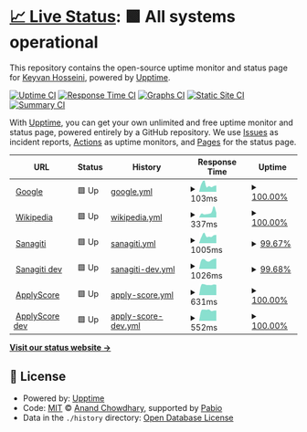 # [📈 Live Status](https://skh113.github.io/apply-score-uptime): <!--live status--> **🟩 All systems operational**

This repository contains the open-source uptime monitor and status page for [Keyvan Hosseini](https://www.keyvanhosseini.ir/), powered by [Upptime](https://github.com/upptime/upptime).

[![Uptime CI](https://github.com/skh113/apply-score-uptime/workflows/Uptime%20CI/badge.svg)](https://github.com/skh113/apply-score-uptime/actions?query=workflow%3A%22Uptime+CI%22)
[![Response Time CI](https://github.com/skh113/apply-score-uptime/workflows/Response%20Time%20CI/badge.svg)](https://github.com/skh113/apply-score-uptime/actions?query=workflow%3A%22Response+Time+CI%22)
[![Graphs CI](https://github.com/skh113/apply-score-uptime/workflows/Graphs%20CI/badge.svg)](https://github.com/skh113/apply-score-uptime/actions?query=workflow%3A%22Graphs+CI%22)
[![Static Site CI](https://github.com/skh113/apply-score-uptime/workflows/Static%20Site%20CI/badge.svg)](https://github.com/skh113/apply-score-uptime/actions?query=workflow%3A%22Static+Site+CI%22)
[![Summary CI](https://github.com/skh113/apply-score-uptime/workflows/Summary%20CI/badge.svg)](https://github.com/skh113/apply-score-uptime/actions?query=workflow%3A%22Summary+CI%22)

With [Upptime](https://upptime.js.org), you can get your own unlimited and free uptime monitor and status page, powered entirely by a GitHub repository. We use [Issues](https://github.com/skh113/apply-score-uptime/issues) as incident reports, [Actions](https://github.com/skh113/apply-score-uptime/actions) as uptime monitors, and [Pages](https://skh113.github.io/apply-score-uptime) for the status page.

<!--start: status pages-->
<!-- This summary is generated by Upptime (https://github.com/upptime/upptime) -->
<!-- Do not edit this manually, your changes will be overwritten -->
<!-- prettier-ignore -->
| URL | Status | History | Response Time | Uptime |
| --- | ------ | ------- | ------------- | ------ |
| <img alt="" src="https://icons.duckduckgo.com/ip3/www.google.com.ico" height="13"> [Google](https://www.google.com) | 🟩 Up | [google.yml](https://github.com/skh113/apply-score-uptime/commits/HEAD/history/google.yml) | <details><summary><img alt="Response time graph" src="./graphs/google/response-time-week.png" height="20"> 103ms</summary><br><a href="https://skh113.github.io/apply-score-uptime/history/google"><img alt="Response time 99" src="https://img.shields.io/endpoint?url=https%3A%2F%2Fraw.githubusercontent.com%2Fskh113%2Fapply-score-uptime%2FHEAD%2Fapi%2Fgoogle%2Fresponse-time.json"></a><br><a href="https://skh113.github.io/apply-score-uptime/history/google"><img alt="24-hour response time 99" src="https://img.shields.io/endpoint?url=https%3A%2F%2Fraw.githubusercontent.com%2Fskh113%2Fapply-score-uptime%2FHEAD%2Fapi%2Fgoogle%2Fresponse-time-day.json"></a><br><a href="https://skh113.github.io/apply-score-uptime/history/google"><img alt="7-day response time 103" src="https://img.shields.io/endpoint?url=https%3A%2F%2Fraw.githubusercontent.com%2Fskh113%2Fapply-score-uptime%2FHEAD%2Fapi%2Fgoogle%2Fresponse-time-week.json"></a><br><a href="https://skh113.github.io/apply-score-uptime/history/google"><img alt="30-day response time 99" src="https://img.shields.io/endpoint?url=https%3A%2F%2Fraw.githubusercontent.com%2Fskh113%2Fapply-score-uptime%2FHEAD%2Fapi%2Fgoogle%2Fresponse-time-month.json"></a><br><a href="https://skh113.github.io/apply-score-uptime/history/google"><img alt="1-year response time 99" src="https://img.shields.io/endpoint?url=https%3A%2F%2Fraw.githubusercontent.com%2Fskh113%2Fapply-score-uptime%2FHEAD%2Fapi%2Fgoogle%2Fresponse-time-year.json"></a></details> | <details><summary><a href="https://skh113.github.io/apply-score-uptime/history/google">100.00%</a></summary><a href="https://skh113.github.io/apply-score-uptime/history/google"><img alt="All-time uptime 100.00%" src="https://img.shields.io/endpoint?url=https%3A%2F%2Fraw.githubusercontent.com%2Fskh113%2Fapply-score-uptime%2FHEAD%2Fapi%2Fgoogle%2Fuptime.json"></a><br><a href="https://skh113.github.io/apply-score-uptime/history/google"><img alt="24-hour uptime 100.00%" src="https://img.shields.io/endpoint?url=https%3A%2F%2Fraw.githubusercontent.com%2Fskh113%2Fapply-score-uptime%2FHEAD%2Fapi%2Fgoogle%2Fuptime-day.json"></a><br><a href="https://skh113.github.io/apply-score-uptime/history/google"><img alt="7-day uptime 100.00%" src="https://img.shields.io/endpoint?url=https%3A%2F%2Fraw.githubusercontent.com%2Fskh113%2Fapply-score-uptime%2FHEAD%2Fapi%2Fgoogle%2Fuptime-week.json"></a><br><a href="https://skh113.github.io/apply-score-uptime/history/google"><img alt="30-day uptime 100.00%" src="https://img.shields.io/endpoint?url=https%3A%2F%2Fraw.githubusercontent.com%2Fskh113%2Fapply-score-uptime%2FHEAD%2Fapi%2Fgoogle%2Fuptime-month.json"></a><br><a href="https://skh113.github.io/apply-score-uptime/history/google"><img alt="1-year uptime 100.00%" src="https://img.shields.io/endpoint?url=https%3A%2F%2Fraw.githubusercontent.com%2Fskh113%2Fapply-score-uptime%2FHEAD%2Fapi%2Fgoogle%2Fuptime-year.json"></a></details>
| <img alt="" src="https://icons.duckduckgo.com/ip3/en.wikipedia.org.ico" height="13"> [Wikipedia](https://en.wikipedia.org) | 🟩 Up | [wikipedia.yml](https://github.com/skh113/apply-score-uptime/commits/HEAD/history/wikipedia.yml) | <details><summary><img alt="Response time graph" src="./graphs/wikipedia/response-time-week.png" height="20"> 337ms</summary><br><a href="https://skh113.github.io/apply-score-uptime/history/wikipedia"><img alt="Response time 366" src="https://img.shields.io/endpoint?url=https%3A%2F%2Fraw.githubusercontent.com%2Fskh113%2Fapply-score-uptime%2FHEAD%2Fapi%2Fwikipedia%2Fresponse-time.json"></a><br><a href="https://skh113.github.io/apply-score-uptime/history/wikipedia"><img alt="24-hour response time 310" src="https://img.shields.io/endpoint?url=https%3A%2F%2Fraw.githubusercontent.com%2Fskh113%2Fapply-score-uptime%2FHEAD%2Fapi%2Fwikipedia%2Fresponse-time-day.json"></a><br><a href="https://skh113.github.io/apply-score-uptime/history/wikipedia"><img alt="7-day response time 337" src="https://img.shields.io/endpoint?url=https%3A%2F%2Fraw.githubusercontent.com%2Fskh113%2Fapply-score-uptime%2FHEAD%2Fapi%2Fwikipedia%2Fresponse-time-week.json"></a><br><a href="https://skh113.github.io/apply-score-uptime/history/wikipedia"><img alt="30-day response time 366" src="https://img.shields.io/endpoint?url=https%3A%2F%2Fraw.githubusercontent.com%2Fskh113%2Fapply-score-uptime%2FHEAD%2Fapi%2Fwikipedia%2Fresponse-time-month.json"></a><br><a href="https://skh113.github.io/apply-score-uptime/history/wikipedia"><img alt="1-year response time 366" src="https://img.shields.io/endpoint?url=https%3A%2F%2Fraw.githubusercontent.com%2Fskh113%2Fapply-score-uptime%2FHEAD%2Fapi%2Fwikipedia%2Fresponse-time-year.json"></a></details> | <details><summary><a href="https://skh113.github.io/apply-score-uptime/history/wikipedia">100.00%</a></summary><a href="https://skh113.github.io/apply-score-uptime/history/wikipedia"><img alt="All-time uptime 100.00%" src="https://img.shields.io/endpoint?url=https%3A%2F%2Fraw.githubusercontent.com%2Fskh113%2Fapply-score-uptime%2FHEAD%2Fapi%2Fwikipedia%2Fuptime.json"></a><br><a href="https://skh113.github.io/apply-score-uptime/history/wikipedia"><img alt="24-hour uptime 100.00%" src="https://img.shields.io/endpoint?url=https%3A%2F%2Fraw.githubusercontent.com%2Fskh113%2Fapply-score-uptime%2FHEAD%2Fapi%2Fwikipedia%2Fuptime-day.json"></a><br><a href="https://skh113.github.io/apply-score-uptime/history/wikipedia"><img alt="7-day uptime 100.00%" src="https://img.shields.io/endpoint?url=https%3A%2F%2Fraw.githubusercontent.com%2Fskh113%2Fapply-score-uptime%2FHEAD%2Fapi%2Fwikipedia%2Fuptime-week.json"></a><br><a href="https://skh113.github.io/apply-score-uptime/history/wikipedia"><img alt="30-day uptime 100.00%" src="https://img.shields.io/endpoint?url=https%3A%2F%2Fraw.githubusercontent.com%2Fskh113%2Fapply-score-uptime%2FHEAD%2Fapi%2Fwikipedia%2Fuptime-month.json"></a><br><a href="https://skh113.github.io/apply-score-uptime/history/wikipedia"><img alt="1-year uptime 100.00%" src="https://img.shields.io/endpoint?url=https%3A%2F%2Fraw.githubusercontent.com%2Fskh113%2Fapply-score-uptime%2FHEAD%2Fapi%2Fwikipedia%2Fuptime-year.json"></a></details>
| <img alt="" src="https://icons.duckduckgo.com/ip3/sanagiti.com.ico" height="13"> [Sanagiti](https://sanagiti.com/) | 🟩 Up | [sanagiti.yml](https://github.com/skh113/apply-score-uptime/commits/HEAD/history/sanagiti.yml) | <details><summary><img alt="Response time graph" src="./graphs/sanagiti/response-time-week.png" height="20"> 1005ms</summary><br><a href="https://skh113.github.io/apply-score-uptime/history/sanagiti"><img alt="Response time 1100" src="https://img.shields.io/endpoint?url=https%3A%2F%2Fraw.githubusercontent.com%2Fskh113%2Fapply-score-uptime%2FHEAD%2Fapi%2Fsanagiti%2Fresponse-time.json"></a><br><a href="https://skh113.github.io/apply-score-uptime/history/sanagiti"><img alt="24-hour response time 1007" src="https://img.shields.io/endpoint?url=https%3A%2F%2Fraw.githubusercontent.com%2Fskh113%2Fapply-score-uptime%2FHEAD%2Fapi%2Fsanagiti%2Fresponse-time-day.json"></a><br><a href="https://skh113.github.io/apply-score-uptime/history/sanagiti"><img alt="7-day response time 1005" src="https://img.shields.io/endpoint?url=https%3A%2F%2Fraw.githubusercontent.com%2Fskh113%2Fapply-score-uptime%2FHEAD%2Fapi%2Fsanagiti%2Fresponse-time-week.json"></a><br><a href="https://skh113.github.io/apply-score-uptime/history/sanagiti"><img alt="30-day response time 1100" src="https://img.shields.io/endpoint?url=https%3A%2F%2Fraw.githubusercontent.com%2Fskh113%2Fapply-score-uptime%2FHEAD%2Fapi%2Fsanagiti%2Fresponse-time-month.json"></a><br><a href="https://skh113.github.io/apply-score-uptime/history/sanagiti"><img alt="1-year response time 1100" src="https://img.shields.io/endpoint?url=https%3A%2F%2Fraw.githubusercontent.com%2Fskh113%2Fapply-score-uptime%2FHEAD%2Fapi%2Fsanagiti%2Fresponse-time-year.json"></a></details> | <details><summary><a href="https://skh113.github.io/apply-score-uptime/history/sanagiti">99.67%</a></summary><a href="https://skh113.github.io/apply-score-uptime/history/sanagiti"><img alt="All-time uptime 99.64%" src="https://img.shields.io/endpoint?url=https%3A%2F%2Fraw.githubusercontent.com%2Fskh113%2Fapply-score-uptime%2FHEAD%2Fapi%2Fsanagiti%2Fuptime.json"></a><br><a href="https://skh113.github.io/apply-score-uptime/history/sanagiti"><img alt="24-hour uptime 97.70%" src="https://img.shields.io/endpoint?url=https%3A%2F%2Fraw.githubusercontent.com%2Fskh113%2Fapply-score-uptime%2FHEAD%2Fapi%2Fsanagiti%2Fuptime-day.json"></a><br><a href="https://skh113.github.io/apply-score-uptime/history/sanagiti"><img alt="7-day uptime 99.67%" src="https://img.shields.io/endpoint?url=https%3A%2F%2Fraw.githubusercontent.com%2Fskh113%2Fapply-score-uptime%2FHEAD%2Fapi%2Fsanagiti%2Fuptime-week.json"></a><br><a href="https://skh113.github.io/apply-score-uptime/history/sanagiti"><img alt="30-day uptime 99.64%" src="https://img.shields.io/endpoint?url=https%3A%2F%2Fraw.githubusercontent.com%2Fskh113%2Fapply-score-uptime%2FHEAD%2Fapi%2Fsanagiti%2Fuptime-month.json"></a><br><a href="https://skh113.github.io/apply-score-uptime/history/sanagiti"><img alt="1-year uptime 99.64%" src="https://img.shields.io/endpoint?url=https%3A%2F%2Fraw.githubusercontent.com%2Fskh113%2Fapply-score-uptime%2FHEAD%2Fapi%2Fsanagiti%2Fuptime-year.json"></a></details>
| <img alt="" src="https://icons.duckduckgo.com/ip3/dev.applyscore.co.uk.ico" height="13"> [Sanagiti dev](https://dev.applyscore.co.uk/) | 🟩 Up | [sanagiti-dev.yml](https://github.com/skh113/apply-score-uptime/commits/HEAD/history/sanagiti-dev.yml) | <details><summary><img alt="Response time graph" src="./graphs/sanagiti-dev/response-time-week.png" height="20"> 1026ms</summary><br><a href="https://skh113.github.io/apply-score-uptime/history/sanagiti-dev"><img alt="Response time 1140" src="https://img.shields.io/endpoint?url=https%3A%2F%2Fraw.githubusercontent.com%2Fskh113%2Fapply-score-uptime%2FHEAD%2Fapi%2Fsanagiti-dev%2Fresponse-time.json"></a><br><a href="https://skh113.github.io/apply-score-uptime/history/sanagiti-dev"><img alt="24-hour response time 958" src="https://img.shields.io/endpoint?url=https%3A%2F%2Fraw.githubusercontent.com%2Fskh113%2Fapply-score-uptime%2FHEAD%2Fapi%2Fsanagiti-dev%2Fresponse-time-day.json"></a><br><a href="https://skh113.github.io/apply-score-uptime/history/sanagiti-dev"><img alt="7-day response time 1026" src="https://img.shields.io/endpoint?url=https%3A%2F%2Fraw.githubusercontent.com%2Fskh113%2Fapply-score-uptime%2FHEAD%2Fapi%2Fsanagiti-dev%2Fresponse-time-week.json"></a><br><a href="https://skh113.github.io/apply-score-uptime/history/sanagiti-dev"><img alt="30-day response time 1140" src="https://img.shields.io/endpoint?url=https%3A%2F%2Fraw.githubusercontent.com%2Fskh113%2Fapply-score-uptime%2FHEAD%2Fapi%2Fsanagiti-dev%2Fresponse-time-month.json"></a><br><a href="https://skh113.github.io/apply-score-uptime/history/sanagiti-dev"><img alt="1-year response time 1140" src="https://img.shields.io/endpoint?url=https%3A%2F%2Fraw.githubusercontent.com%2Fskh113%2Fapply-score-uptime%2FHEAD%2Fapi%2Fsanagiti-dev%2Fresponse-time-year.json"></a></details> | <details><summary><a href="https://skh113.github.io/apply-score-uptime/history/sanagiti-dev">99.68%</a></summary><a href="https://skh113.github.io/apply-score-uptime/history/sanagiti-dev"><img alt="All-time uptime 99.64%" src="https://img.shields.io/endpoint?url=https%3A%2F%2Fraw.githubusercontent.com%2Fskh113%2Fapply-score-uptime%2FHEAD%2Fapi%2Fsanagiti-dev%2Fuptime.json"></a><br><a href="https://skh113.github.io/apply-score-uptime/history/sanagiti-dev"><img alt="24-hour uptime 97.74%" src="https://img.shields.io/endpoint?url=https%3A%2F%2Fraw.githubusercontent.com%2Fskh113%2Fapply-score-uptime%2FHEAD%2Fapi%2Fsanagiti-dev%2Fuptime-day.json"></a><br><a href="https://skh113.github.io/apply-score-uptime/history/sanagiti-dev"><img alt="7-day uptime 99.68%" src="https://img.shields.io/endpoint?url=https%3A%2F%2Fraw.githubusercontent.com%2Fskh113%2Fapply-score-uptime%2FHEAD%2Fapi%2Fsanagiti-dev%2Fuptime-week.json"></a><br><a href="https://skh113.github.io/apply-score-uptime/history/sanagiti-dev"><img alt="30-day uptime 99.64%" src="https://img.shields.io/endpoint?url=https%3A%2F%2Fraw.githubusercontent.com%2Fskh113%2Fapply-score-uptime%2FHEAD%2Fapi%2Fsanagiti-dev%2Fuptime-month.json"></a><br><a href="https://skh113.github.io/apply-score-uptime/history/sanagiti-dev"><img alt="1-year uptime 99.64%" src="https://img.shields.io/endpoint?url=https%3A%2F%2Fraw.githubusercontent.com%2Fskh113%2Fapply-score-uptime%2FHEAD%2Fapi%2Fsanagiti-dev%2Fuptime-year.json"></a></details>
| <img alt="" src="https://icons.duckduckgo.com/ip3/applyscore.net.ico" height="13"> [ApplyScore](https://applyscore.net/) | 🟩 Up | [apply-score.yml](https://github.com/skh113/apply-score-uptime/commits/HEAD/history/apply-score.yml) | <details><summary><img alt="Response time graph" src="./graphs/apply-score/response-time-week.png" height="20"> 631ms</summary><br><a href="https://skh113.github.io/apply-score-uptime/history/apply-score"><img alt="Response time 688" src="https://img.shields.io/endpoint?url=https%3A%2F%2Fraw.githubusercontent.com%2Fskh113%2Fapply-score-uptime%2FHEAD%2Fapi%2Fapply-score%2Fresponse-time.json"></a><br><a href="https://skh113.github.io/apply-score-uptime/history/apply-score"><img alt="24-hour response time 625" src="https://img.shields.io/endpoint?url=https%3A%2F%2Fraw.githubusercontent.com%2Fskh113%2Fapply-score-uptime%2FHEAD%2Fapi%2Fapply-score%2Fresponse-time-day.json"></a><br><a href="https://skh113.github.io/apply-score-uptime/history/apply-score"><img alt="7-day response time 631" src="https://img.shields.io/endpoint?url=https%3A%2F%2Fraw.githubusercontent.com%2Fskh113%2Fapply-score-uptime%2FHEAD%2Fapi%2Fapply-score%2Fresponse-time-week.json"></a><br><a href="https://skh113.github.io/apply-score-uptime/history/apply-score"><img alt="30-day response time 688" src="https://img.shields.io/endpoint?url=https%3A%2F%2Fraw.githubusercontent.com%2Fskh113%2Fapply-score-uptime%2FHEAD%2Fapi%2Fapply-score%2Fresponse-time-month.json"></a><br><a href="https://skh113.github.io/apply-score-uptime/history/apply-score"><img alt="1-year response time 688" src="https://img.shields.io/endpoint?url=https%3A%2F%2Fraw.githubusercontent.com%2Fskh113%2Fapply-score-uptime%2FHEAD%2Fapi%2Fapply-score%2Fresponse-time-year.json"></a></details> | <details><summary><a href="https://skh113.github.io/apply-score-uptime/history/apply-score">100.00%</a></summary><a href="https://skh113.github.io/apply-score-uptime/history/apply-score"><img alt="All-time uptime 100.00%" src="https://img.shields.io/endpoint?url=https%3A%2F%2Fraw.githubusercontent.com%2Fskh113%2Fapply-score-uptime%2FHEAD%2Fapi%2Fapply-score%2Fuptime.json"></a><br><a href="https://skh113.github.io/apply-score-uptime/history/apply-score"><img alt="24-hour uptime 100.00%" src="https://img.shields.io/endpoint?url=https%3A%2F%2Fraw.githubusercontent.com%2Fskh113%2Fapply-score-uptime%2FHEAD%2Fapi%2Fapply-score%2Fuptime-day.json"></a><br><a href="https://skh113.github.io/apply-score-uptime/history/apply-score"><img alt="7-day uptime 100.00%" src="https://img.shields.io/endpoint?url=https%3A%2F%2Fraw.githubusercontent.com%2Fskh113%2Fapply-score-uptime%2FHEAD%2Fapi%2Fapply-score%2Fuptime-week.json"></a><br><a href="https://skh113.github.io/apply-score-uptime/history/apply-score"><img alt="30-day uptime 100.00%" src="https://img.shields.io/endpoint?url=https%3A%2F%2Fraw.githubusercontent.com%2Fskh113%2Fapply-score-uptime%2FHEAD%2Fapi%2Fapply-score%2Fuptime-month.json"></a><br><a href="https://skh113.github.io/apply-score-uptime/history/apply-score"><img alt="1-year uptime 100.00%" src="https://img.shields.io/endpoint?url=https%3A%2F%2Fraw.githubusercontent.com%2Fskh113%2Fapply-score-uptime%2FHEAD%2Fapi%2Fapply-score%2Fuptime-year.json"></a></details>
| <img alt="" src="https://icons.duckduckgo.com/ip3/dev.applyscore.net.ico" height="13"> [ApplyScore dev](https://dev.applyscore.net/) | 🟩 Up | [apply-score-dev.yml](https://github.com/skh113/apply-score-uptime/commits/HEAD/history/apply-score-dev.yml) | <details><summary><img alt="Response time graph" src="./graphs/apply-score-dev/response-time-week.png" height="20"> 552ms</summary><br><a href="https://skh113.github.io/apply-score-uptime/history/apply-score-dev"><img alt="Response time 613" src="https://img.shields.io/endpoint?url=https%3A%2F%2Fraw.githubusercontent.com%2Fskh113%2Fapply-score-uptime%2FHEAD%2Fapi%2Fapply-score-dev%2Fresponse-time.json"></a><br><a href="https://skh113.github.io/apply-score-uptime/history/apply-score-dev"><img alt="24-hour response time 537" src="https://img.shields.io/endpoint?url=https%3A%2F%2Fraw.githubusercontent.com%2Fskh113%2Fapply-score-uptime%2FHEAD%2Fapi%2Fapply-score-dev%2Fresponse-time-day.json"></a><br><a href="https://skh113.github.io/apply-score-uptime/history/apply-score-dev"><img alt="7-day response time 552" src="https://img.shields.io/endpoint?url=https%3A%2F%2Fraw.githubusercontent.com%2Fskh113%2Fapply-score-uptime%2FHEAD%2Fapi%2Fapply-score-dev%2Fresponse-time-week.json"></a><br><a href="https://skh113.github.io/apply-score-uptime/history/apply-score-dev"><img alt="30-day response time 613" src="https://img.shields.io/endpoint?url=https%3A%2F%2Fraw.githubusercontent.com%2Fskh113%2Fapply-score-uptime%2FHEAD%2Fapi%2Fapply-score-dev%2Fresponse-time-month.json"></a><br><a href="https://skh113.github.io/apply-score-uptime/history/apply-score-dev"><img alt="1-year response time 613" src="https://img.shields.io/endpoint?url=https%3A%2F%2Fraw.githubusercontent.com%2Fskh113%2Fapply-score-uptime%2FHEAD%2Fapi%2Fapply-score-dev%2Fresponse-time-year.json"></a></details> | <details><summary><a href="https://skh113.github.io/apply-score-uptime/history/apply-score-dev">100.00%</a></summary><a href="https://skh113.github.io/apply-score-uptime/history/apply-score-dev"><img alt="All-time uptime 100.00%" src="https://img.shields.io/endpoint?url=https%3A%2F%2Fraw.githubusercontent.com%2Fskh113%2Fapply-score-uptime%2FHEAD%2Fapi%2Fapply-score-dev%2Fuptime.json"></a><br><a href="https://skh113.github.io/apply-score-uptime/history/apply-score-dev"><img alt="24-hour uptime 100.00%" src="https://img.shields.io/endpoint?url=https%3A%2F%2Fraw.githubusercontent.com%2Fskh113%2Fapply-score-uptime%2FHEAD%2Fapi%2Fapply-score-dev%2Fuptime-day.json"></a><br><a href="https://skh113.github.io/apply-score-uptime/history/apply-score-dev"><img alt="7-day uptime 100.00%" src="https://img.shields.io/endpoint?url=https%3A%2F%2Fraw.githubusercontent.com%2Fskh113%2Fapply-score-uptime%2FHEAD%2Fapi%2Fapply-score-dev%2Fuptime-week.json"></a><br><a href="https://skh113.github.io/apply-score-uptime/history/apply-score-dev"><img alt="30-day uptime 100.00%" src="https://img.shields.io/endpoint?url=https%3A%2F%2Fraw.githubusercontent.com%2Fskh113%2Fapply-score-uptime%2FHEAD%2Fapi%2Fapply-score-dev%2Fuptime-month.json"></a><br><a href="https://skh113.github.io/apply-score-uptime/history/apply-score-dev"><img alt="1-year uptime 100.00%" src="https://img.shields.io/endpoint?url=https%3A%2F%2Fraw.githubusercontent.com%2Fskh113%2Fapply-score-uptime%2FHEAD%2Fapi%2Fapply-score-dev%2Fuptime-year.json"></a></details>

<!--end: status pages-->

[**Visit our status website →**](https://skh113.github.io/apply-score-uptime)

## 📄 License

- Powered by: [Upptime](https://github.com/upptime/upptime)
- Code: [MIT](./LICENSE) © [Anand Chowdhary](https://anandchowdhary.com), supported by [Pabio](https://pabio.com)
- Data in the `./history` directory: [Open Database License](https://opendatacommons.org/licenses/odbl/1-0/)
